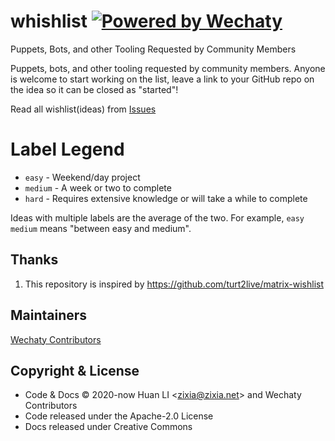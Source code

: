 # whishlist [![Powered by Wechaty](https://img.shields.io/badge/Powered%20By-Wechaty-brightgreen.svg)](https://github.com/Wechaty/wechaty)

Puppets, Bots, and other Tooling Requested by Community Members

Puppets, bots, and other tooling requested by community members. Anyone is welcome to start working on the list, leave a link to your GitHub repo on the idea so it can be closed as "started"!

Read all wishlist(ideas) from [Issues](https://github.com/wechaty/wishlist/issues)

# Label Legend

* `easy` - Weekend/day project
* `medium` - A week or two to complete
* `hard` - Requires extensive knowledge or will take a while to complete

Ideas with multiple labels are the average of the two. For example, `easy medium` means "between easy and medium".

## Thanks

1. This repository is inspired by <https://github.com/turt2live/matrix-wishlist>

## Maintainers

[Wechaty Contributors](https://wechaty.js.org/contributors/)

## Copyright & License

* Code & Docs © 2020-now Huan LI \<zixia@zixia.net\> and Wechaty Contributors
* Code released under the Apache-2.0 License
* Docs released under Creative Commons
